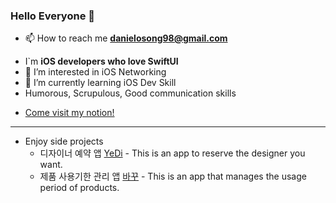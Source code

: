 

### Hello Everyone 👋   
- 📫 How to reach me **danielosong98@gmail.com**
* I`m **iOS developers who love SwiftUI**
* 👀 I’m interested in iOS Networking
* 🌱 I’m currently learning iOS Dev Skill
* Humorous, Scrupulous, Good communication skills 
- [Come visit my notion!](https://www.notion.so/Daniel_-8fedd2dfeb734a55a913e601677d8dfb)
* * * 
* Enjoy side projects   
  - 디자이너 예약 앱 [YeDi](https://github.com/songseongwook/final-yedi) - This is an app to reserve the designer you want.   
  - 제품 사용기한 관리 앱 [바꾸](https://github.com/songseongwook/baggu) - This is an app that manages the usage period of products.   



